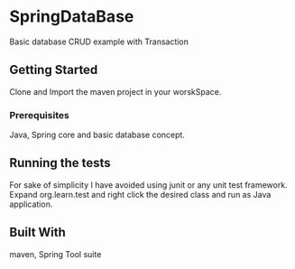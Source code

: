# SpringDataBase

Basic database CRUD example with Transaction

## Getting Started

Clone and Import the maven project in your worskSpace.

### Prerequisites

Java, Spring core and basic database concept.

## Running the tests

For sake of simplicity I have avoided using junit or any unit test framework. 
Expand org.learn.test and right click the desired class and run as Java application.  


## Built With

maven, Spring Tool suite

